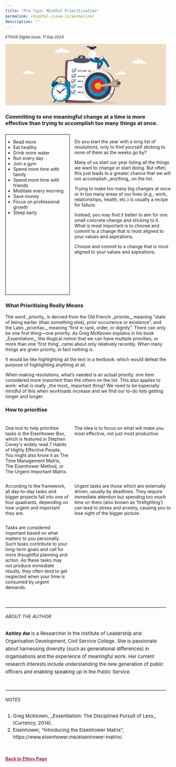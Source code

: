 ```yaml
---
title: "Pro Tips: Mindful Prioritisation"
permalink: /digital-issue-11/permalink/
description: ""
---
```

<style>

.break1
{
	font-family: Georgia;
	font-size:20px;
	font-style: italic;
	font-weight: bold;
}
	
.break
{
   border-top: 1px solid  black;
   border-bottom: 1px solid black;
	 padding:20px;
	text-align:center;
	margin-top:50px;
}	
	
.back a
{
	color: #9f2943;
	font-weight: bold;
}

#banner img
{
	width:100%;
}
	
.grid-container 
{
	display: grid;
	grid-template-columns: 40% 60%;
	grid-column-gap:3%;
	margin-top:5%;
}	
	
.item
{
border: 1px solid black;	
height:500px;
}

.author
{
border-bottom: 1px solid black;
margin-top:40px;
padding-bottom:30px;
border-top: 1px solid black;	

}		
	
.author p
{
	font-size: 15px;
	line-height:24px;
}
	
.notes ol li
{
font-size: 15px;
line-height:22px;
}	
	
.containerbox
{
border: 1px solid black;
padding:20px;	
}
	
</style>


<em><small>ETHOS Digital Issue, 11 Sep 2023</small></em>
<div class="background-image">
<img src="/images/Ethos_Images/Ethos_Digital_Issue_10/banner_prioritisation.jpg">
</div>	

<h3>Committing to one meaningful change at a time is more effective than trying to accomplish too many things at once.</h3>

<div class="grid-container">

<div class="grid-item item">
<ul>
	<li>Read more</li>
<li>Eat healthy</li>
<li>Drink more water</li>
<li>Run every day</li>
<li>Join a gym</li>
<li>Spend more time with family</li>
<li>Spend more time with friends</li>
<li>Meditate every morning</li>
<li>Save money</li>
<li>Focus on professional growth</li>
<li>Sleep early</li>
</ul>	
</div>	
	
<div class="grid-item">
<p>Do you start the year with a long list of resolutions, only to find yourself sticking to none of them as the weeks go by?</p>

<p>Many of us start our year listing all the things we want to change or start doing. But often, this just leads to a greater chance that we will not accomplish _anything_ on the list.</p>

<p>Trying to make too many big changes at once or in too many areas of our lives (e.g., work, relationships, health, etc.) is usually a recipe for failure.</p>

<p>Instead, you may find it better to aim for one small concrete change and sticking to it. What is most important is to choose and commit to a change that is most aligned to your values and aspirations.</p>
	
<p>Choose and commit to a change that is most aligned to your values and aspirations.</p>
</div>

</div>

<h3>What Prioritising Really Means</h3>

<p>The word _priority_ is derived from the Old French _priorite_, meaning "state of being earlier (than something else), prior occurrence or existence", and the Latin _prioritas_, meaning “first in rank, order, or dignity”. There can only be one first thing—one priority. As Greg McKeown explains in his book _Essentialism,_ the illogical notion that we can have multiple priorities, or more than one ‘first thing’, came about only relatively recently. When many things are given priority, in fact nothing is.</p>

<p>It would be like highlighting all the text in a textbook: which would defeat the purpose of highlighting anything at all.</p>

<p>When making resolutions, what’s needed is an actual priority: one item considered more important than the others on the list. This also applies to work: what is really _the most_ important thing? We need to be especially mindful of this when workloads increase and we find our to-do lists getting longer and longer.</p>

  
<h3>How to prioritise</h3>	

<div class="grid-container">
	
<p>One tool to help prioritise tasks is the Eisenhower Box, which is featured in Stephen Covey's widely read 7 Habits of Highly Effective People. You might also know it as The Time Management Matrix, The Eisenhower Method, or The Urgent-Important Matrix.</p>

<p>The idea is to focus on what will make you most effective, not just most productive.</p>

<p>According to the framework, all day-to-day tasks and bigger projects fall into one of four quadrants, depending on how urgent and important they are.</p>


<p>Urgent tasks are those which are externally driven, usually by deadlines. They require immediate attention but spending too much time on them (also known as ‘firefighting’) can lead to stress and anxiety, causing you to lose sight of the bigger picture.</p>

<p>Tasks are considered important based on what matters to you personally. Such tasks contribute to your long-term goals and call for more thoughtful planning and action. As these tasks may not produce immediate results, they often tend to get neglected when your time is consumed by urgent demands.</p>	
	
</div>	


<div class="author">
<h6>ABOUT THE AUTHOR</h6>
<p><b>Ashley Aw</b> is a Researcher in the Institute of Leadership and Organisation Development, Civil Service College. She is passionate about harnessing diversity (such as generational differences) in organisations and the experience of meaningful work. Her current research interests include understanding the new generation of public officers and enabling speaking up in the Public Service.</p>
</div>	

<div class="notes">
	<h6>NOTES</h6>	
<ol>
<li>Greg McKeown, _Essentialism: The Disciplined Pursuit of Less_ (Currency, 2014).</li>
<li>Eisenhower, “Introducing the Eisenhower Matrix”, https://www.eisenhower.me/eisenhower-matrix/.</li>
</ol>	
	
</div>

	
<br>
<br>	
<div class="back">
<a href="/ethos/">Back to Ethos Page</a>	
</div>